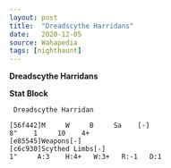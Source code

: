 ```yaml
---
layout: post
title:  "Dreadscythe Harridans"
date:   2020-12-05
source: Wahapedia
tags: [nighthaunt]
---
```


**Dreadscythe Harridans**

**Stat Block**
```
 Dreadscythe Harridan
```

```
[56f442]M     W     B     Sa    [-]
8"    1     10    4+    
[e85545]Weapons[-]
[c6c930]Scythed Limbs[-]
1"     A:3    H:4+   W:3+   R:-1   D:1   
```


